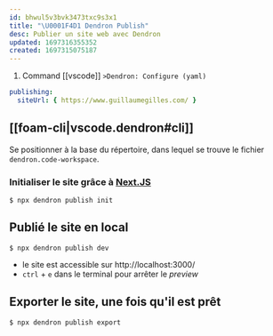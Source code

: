 ```yaml
---
id: bhwul5v3bvk3473txc9s3x1
title: "\U0001F4D1 Dendron Publish"
desc: Publier un site web avec Dendron
updated: 1697316355352
created: 1697315075187
---
```


1. Command [[vscode]] `>Dendron: Configure (yaml)`

```yaml
publishing:
  siteUrl: { https://www.guillaumegilles.com/ }
```

## [[foam-cli|vscode.dendron#cli]]

Se positionner à la base du répertoire, dans lequel se trouve le fichier `dendron.code-workspace`.

### Initialiser le site grâce à [Next.JS](https://nextjs.org/)

```shell
$ npx dendron publish init
```

## Publié le site en local

```shell
$ npx dendron publish dev
```

- le site est accessible sur http://localhost:3000/
- `ctrl` + `e` dans le terminal pour arrêter le _preview_

## Exporter le site, une fois qu'il est prêt

```shell
$ npx dendron publish export
```
